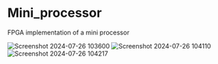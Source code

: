 # Mini_processor
FPGA implementation of a mini processor


![Screenshot 2024-07-26 103600](https://github.com/user-attachments/assets/903781a0-9f41-4e36-87e4-994946f16a56)
![Screenshot 2024-07-26 104110](https://github.com/user-attachments/assets/072c6aae-a6bc-4ad4-a556-fff2ba772d36)
![Screenshot 2024-07-26 104217](https://github.com/user-attachments/assets/5b9e2bfd-adce-4f9c-bbb5-8895442d9dc2)
